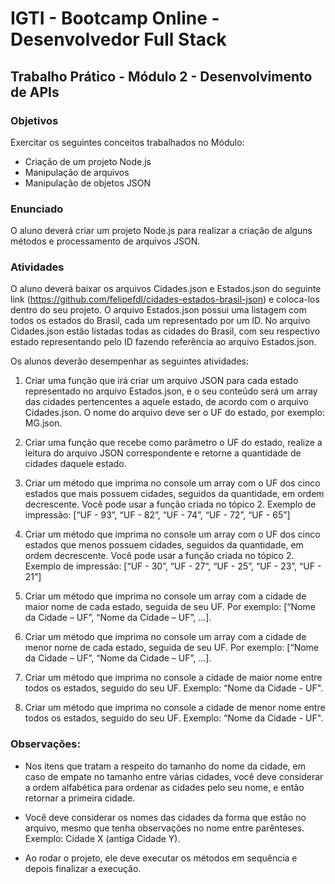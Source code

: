 # IGTI - Bootcamp Online - Desenvolvedor Full Stack

## Trabalho Prático - Módulo 2 - Desenvolvimento de APIs

### Objetivos

Exercitar os seguintes conceitos trabalhados no Módulo:

-   Criação de um projeto Node.js
-   Manipulação de arquivos
-   Manipulação de objetos JSON

### Enunciado

O aluno deverá criar um projeto Node.js para realizar a criação de alguns métodos e processamento de arquivos JSON.

### Atividades

O aluno deverá baixar os arquivos Cidades.json e Estados.json do seguinte link (https://github.com/felipefdl/cidades-estados-brasil-json) e coloca-los dentro do seu projeto. O arquivo Estados.json possui uma listagem com todos os estados do Brasil, cada um representado por um ID. No arquivo Cidades.json estão listadas todas as cidades do Brasil, com seu respectivo estado representando pelo ID fazendo referência ao arquivo Estados.json.

Os alunos deverão desempenhar as seguintes atividades:

1. Criar uma função que irá criar um arquivo JSON para cada estado representado no arquivo Estados.json, e o seu conteúdo será um array das cidades pertencentes a aquele estado, de acordo com o arquivo Cidades.json. O nome do arquivo deve ser o UF do estado, por exemplo: MG.json.

2. Criar uma função que recebe como parâmetro o UF do estado, realize a leitura do arquivo JSON correspondente e retorne a quantidade de cidades daquele estado.

3. Criar um método que imprima no console um array com o UF dos cinco estados que mais possuem cidades, seguidos da quantidade, em ordem decrescente. Você pode usar a função criada no tópico 2. Exemplo de impressão: [“UF - 93”, “UF - 82”, “UF - 74”, “UF - 72”, “UF - 65”]

4. Criar um método que imprima no console um array com o UF dos cinco estados que menos possuem cidades, seguidos da quantidade, em ordem decrescente. Você pode usar a função criada no tópico 2. Exemplo de impressão: [“UF - 30”, “UF - 27”, “UF - 25”, “UF - 23”, “UF - 21”]

5. Criar um método que imprima no console um array com a cidade de maior nome de cada estado, seguida de seu UF. Por exemplo: [“Nome da Cidade – UF”, “Nome da Cidade – UF”, ...].

6. Criar um método que imprima no console um array com a cidade de menor nome de cada estado, seguida de seu UF. Por exemplo: [“Nome da Cidade – UF”, “Nome da Cidade – UF”, ...].

7. Criar um método que imprima no console a cidade de maior nome entre todos os estados, seguido do seu UF. Exemplo: “Nome da Cidade - UF".

8. Criar um método que imprima no console a cidade de menor nome entre todos os estados, seguido do seu UF. Exemplo: “Nome da Cidade - UF".

### Observações:

-   Nos itens que tratam a respeito do tamanho do nome da cidade, em caso de empate no tamanho entre várias cidades, você deve considerar a ordem alfabética para ordenar as cidades pelo seu nome, e então retornar a primeira cidade.

-   Você deve considerar os nomes das cidades da forma que estão no arquivo, mesmo que tenha observações no nome entre parênteses. Exemplo: Cidade X (antiga Cidade Y).

-   Ao rodar o projeto, ele deve executar os métodos em sequência e depois finalizar a execução.
